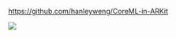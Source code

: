 https://github.com/hanleyweng/CoreML-in-ARKit

![](https://github.com/hanleyweng/CoreML-in-ARKit/raw/master/post-media/giphy.gif)

